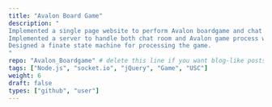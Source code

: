 ```yaml
---
title: "Avalon Board Game"
description: "
Implemented a single page website to perform Avalon boardgame and chat room with jQuery.<br>
Implemented a server to handle both chat room and Avalon game process with Node.js and socket.io.<br>
Designed a finate state machine for processing the game.
"
repo: "Avalon_Boardgame" # delete this line if you want blog-like posts for projects
tags: ["Node.js", "socket.io", "jQuery", "Game", "USC"]
weight: 6
draft: false
types: ["github", "user"]
---
```

